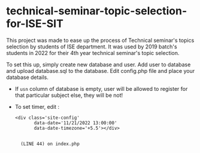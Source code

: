# technical-seminar-topic-selection-for-ISE-SIT
This project was made to ease up the process of Technical seminar's topics selection by students of ISE department.
It was used by 2019 batch's students in 2022 for their 4th year technical seminar's topic selection.

To set this up,
simply create new database and user.
Add user to database and upload database.sql to the database.
Edit config.php file and place your database details.

- If `usn` column of database is empty, user will be allowed to register for that particular subject else, they will be not!

- To set timer, edit :
      
      
      <div class='site-config'
             data-date='11/21/2022 13:00:00' 
             data-date-timezone='+5.5'></div>
             
             
        (LINE 44) on index.php
